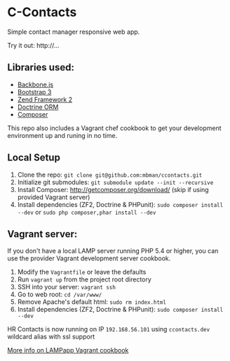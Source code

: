 # C-Contacts

Simple contact manager responsive web app.

Try it out: http://...

## Libraries used:

- [Backbone.js](http://backbonejs.org/)
- [Bootstrap 3](http://getbootstrap.com/)
- [Zend Framework 2](http://framework.zend.com/)
- [Doctrine ORM](http://www.doctrine-project.org/)
- [Composer](http://getcomposer.org/)

This repo also includes a Vagrant chef cookbook to get your development
environment up and runing in no time.

## Local Setup

  1. Clone the repo: `git clone git@github.com:mbman/ccontacts.git`
  2. Initialize git submodules: `git submodule update --init --recursive`
  4. Install Composer: http://getcomposer.org/download/ (skip if using provided Vagrant server)
  5. Install dependencies (ZF2, Doctrine & PHPunit): `sudo composer install --dev` or `sudo php composer,phar install --dev`

## Vagrant server:

If you don't have a local LAMP server running PHP 5.4 or higher, 
you can use the provider Vagrant development server cookbook.

  1. Modify the `Vagrantfile` or leave the defaults
  2. Run `vagrant up` from the project root directory
  3. SSH into your server: `vagrant ssh`
  4. Go to web root: `cd /var/www/`
  5. Remove Apache's default html: `sudo rm index.html`
  6. Install dependencies (ZF2, Doctrine & PHPunit): `sudo composer install --dev`

HR Contacts is now running on IP `192.168.56.101` using `ccontacts.dev` wildcard alias with ssl support

[More info on LAMPapp Vagrant cookbook](https://github.com/mbman/lampapp-vagrant)